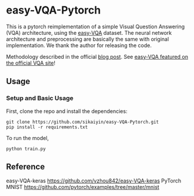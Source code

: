 # easy-VQA-Pytorch

This is a pytorch reimplementation of a simple Visual Question Answering (VQA) architecture, using the [easy-VQA](https://github.com/vzhou842/easy-VQA) dataset. The neural network architecture and preprocessing are basically the same with original implementation. We thank the author for releasing the code.

Methodology described in the official [blog post](https://victorzhou.com/blog/easy-vqa/). See [easy-VQA featured on the official VQA site](https://visualqa.org/external.html)!

## Usage

### Setup and Basic Usage

First, clone the repo and install the dependencies:

```shell
git clone https://github.com/sikaiyin/easy-VQA-Pytorch.git
pip install -r requirements.txt
```

To run the model,

```shell
python train.py
```

## Reference
easy-VQA-keras https://github.com/vzhou842/easy-VQA-keras
PyTorch MNIST https://github.com/pytorch/examples/tree/master/mnist
